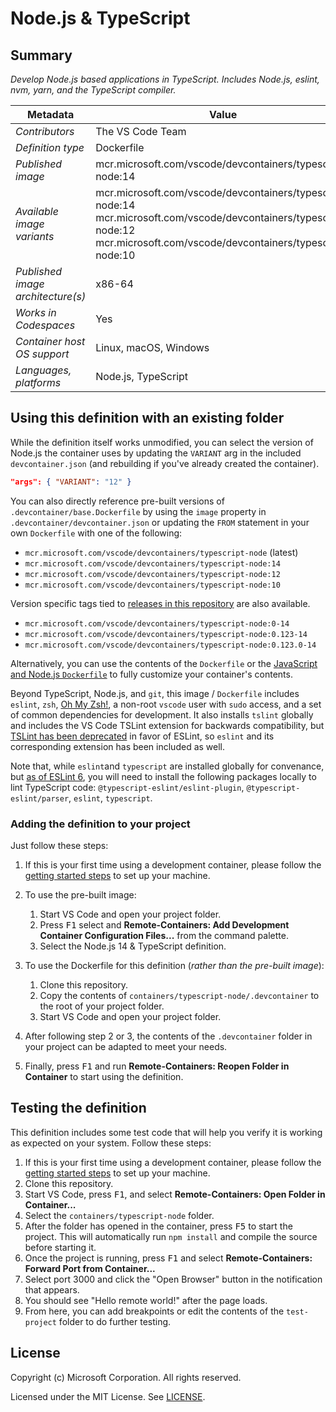 # Node.js & TypeScript

## Summary

*Develop Node.js based applications in TypeScript. Includes Node.js, eslint, nvm, yarn, and the TypeScript compiler.*

| Metadata | Value |  
|----------|-------|
| *Contributors* | The VS Code Team |
| *Definition type* | Dockerfile |
| *Published image* | mcr.microsoft.com/vscode/devcontainers/typescript-node:14 |
| *Available image variants* |  mcr.microsoft.com/vscode/devcontainers/typescript-node:14<br />mcr.microsoft.com/vscode/devcontainers/typescript-node:12<br />mcr.microsoft.com/vscode/devcontainers/typescript-node:10 |
| *Published image architecture(s)* | x86-64 |
| *Works in Codespaces* | Yes |
| *Container host OS support* | Linux, macOS, Windows |
| *Languages, platforms* | Node.js, TypeScript |

## Using this definition with an existing folder

While the definition itself works unmodified, you can select the version of Node.js the container uses by updating the `VARIANT` arg in the included `devcontainer.json` (and rebuilding if you've already created the container).

```json
"args": { "VARIANT": "12" }
```

You can also directly reference pre-built versions of `.devcontainer/base.Dockerfile` by using the `image` property in `.devcontainer/devcontainer.json` or updating the `FROM` statement in your own `Dockerfile` with one of the following:

- `mcr.microsoft.com/vscode/devcontainers/typescript-node` (latest)
- `mcr.microsoft.com/vscode/devcontainers/typescript-node:14`
- `mcr.microsoft.com/vscode/devcontainers/typescript-node:12`
- `mcr.microsoft.com/vscode/devcontainers/typescript-node:10`


Version specific tags tied to [releases in this repository](https://github.com/microsoft/vscode-dev-containers/releases) are also available.

- `mcr.microsoft.com/vscode/devcontainers/typescript-node:0-14`
- `mcr.microsoft.com/vscode/devcontainers/typescript-node:0.123-14`
- `mcr.microsoft.com/vscode/devcontainers/typescript-node:0.123.0-14`

Alternatively, you can use the contents of the `Dockerfile` or the [JavaScript and Node.js `Dockerfile`](../javascript-node/.devcontainer/base.Dockerfile) to fully customize your container's contents.

Beyond TypeScript, Node.js, and `git`, this image / `Dockerfile` includes `eslint`, `zsh`, [Oh My Zsh!](https://ohmyz.sh/), a non-root `vscode` user with `sudo` access, and a set of common dependencies for development. It also installs `tslint` globally and includes the VS Code TSLint extension for backwards compatibility, but [TSLint has been deprecated](https://github.com/palantir/tslint/issues/4534) in favor of ESLint, so `eslint` and its corresponding extension has been included as well.

Note that, while `eslint`and `typescript` are installed globally for convenance, but [as of ESLint 6](https://eslint.org/docs/user-guide/migrating-to-6.0.0#-plugins-and-shareable-configs-are-no-longer-affected-by-eslints-location), you will need to install the following packages locally to lint TypeScript code: `@typescript-eslint/eslint-plugin`, `@typescript-eslint/parser`, `eslint`, `typescript`.

### Adding the definition to your project

Just follow these steps:

1. If this is your first time using a development container, please follow the [getting started steps](https://aka.ms/vscode-remote/containers/getting-started) to set up your machine.

2. To use the pre-built image:
   1. Start VS Code and open your project folder.
   2. Press <kbd>F1</kbd> select and **Remote-Containers: Add Development Container Configuration Files...** from the command palette.
   3. Select the Node.js 14 & TypeScript definition.

3. To use the Dockerfile for this definition (*rather than the pre-built image*):
   1. Clone this repository.
   2. Copy the contents of `containers/typescript-node/.devcontainer` to the root of your project folder.
   3. Start VS Code and open your project folder.

4. After following step 2 or 3, the contents of the `.devcontainer` folder in your project can be adapted to meet your needs.

5. Finally, press <kbd>F1</kbd> and run **Remote-Containers: Reopen Folder in Container** to start using the definition.

## Testing the definition

This definition includes some test code that will help you verify it is working as expected on your system. Follow these steps:

1. If this is your first time using a development container, please follow the [getting started steps](https://aka.ms/vscode-remote/containers/getting-started) to set up your machine.
2. Clone this repository.
3. Start VS Code, press <kbd>F1</kbd>, and select **Remote-Containers: Open Folder in Container...**
4. Select the `containers/typescript-node` folder.
5. After the folder has opened in the container, press <kbd>F5</kbd> to start the project. This will automatically run `npm install` and compile the source before starting it.
6. Once the project is running, press <kbd>F1</kbd> and select **Remote-Containers: Forward Port from Container...**
7. Select port 3000 and click the "Open Browser" button in the notification that appears.
8. You should see "Hello remote world!" after the page loads.
9. From here, you can add breakpoints or edit the contents of the `test-project` folder to do further testing.

## License

Copyright (c) Microsoft Corporation. All rights reserved.

Licensed under the MIT License. See [LICENSE](https://github.com/Microsoft/vscode-dev-containers/blob/master/LICENSE).
